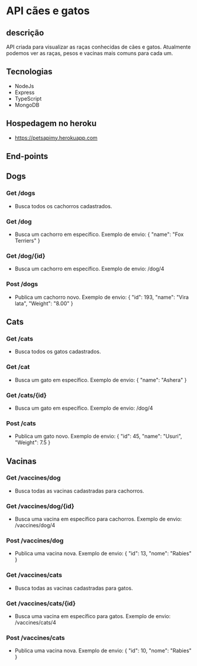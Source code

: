 # API cães e gatos
## descrição 
API criada para visualizar as raças conhecidas de cães e gatos. Atualmente podemos ver as raças, pesos e vacinas mais comuns para cada um.

## Tecnologias
  - NodeJs
  - Express
  - TypeScript
  - MongoDB
  
## Hospedagem no heroku
  - https://petsapimy.herokuapp.com

## End-points
## Dogs
### Get /dogs 
  - Busca todos os cachorros cadastrados.
### Get /dog
  - Busca um cachorro em específico.
  Exemplo de envio:
  {
	  "name": "Fox Terriers"
  }
### Get /dog/{id}
  - Busca um cachorro em específico.
  Exemplo de envio:
  /dog/4
### Post /dogs
  - Publica um cachorro novo.
  Exemplo de envio:
  {
    "id": 193,
    "name": "Vira lata",
    "Weight": "8.00"
   }
   
## Cats
### Get /cats 
  - Busca todos os gatos cadastrados.
### Get /cat
  - Busca um gato em específico.
  Exemplo de envio:
  {
    "name": "Ashera"
  }
### Get /cats/{id}
  - Busca um gato em específico.
  Exemplo de envio:
  /dog/4
### Post /cats
  - Publica um gato novo.
  Exemplo de envio:
  {
		"id": 45,
		"name": "Usuri",
		"Weight": 7.5
	}
  
## Vacinas
### Get /vaccines/dog
  - Busca todas as vacinas cadastradas para cachorros.
### Get /vaccines/dog/{id}
  - Busca uma vacina em específico para cachorros.
  Exemplo de envio:
  /vaccines/dog/4
### Post /vaccines/dog
  - Publica uma vacina nova.
  Exemplo de envio:
 {
	 "id": 13,
	 "nome": "Rabies"
 }
 
### Get /vaccines/cats
  - Busca todas as vacinas cadastradas para gatos.
### Get /vaccines/cats/{id}
  - Busca uma vacina em específico para gatos.
  Exemplo de envio:
  /vaccines/cats/4
### Post /vaccines/cats
  - Publica uma vacina nova.
  Exemplo de envio:
  {
	  "id": 10,
	  "nome": "Rabies" 
  }

